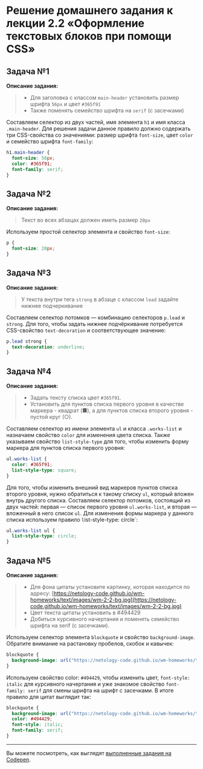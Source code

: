 # Решение домашнего задания к лекции 2.2 «Оформление текстовых блоков при помощи CSS»

## Задача №1

**Описание задания:**
>* Для заголовка с классом `main-header` установить размер шрифта `56px` и цвет `#365f91`
>* Также поменять семейство шрифта на `serif` (с засечками)

Составляем селектор из двух частей, имя элемента `h1` и имя класса `.main-header`. Для решения задачи данное правило должно содержать три CSS-свойства со значениями: размер шрифта `font-size`, цвет `color` и семейство шрифта `font-family`:
```css
h1.main-header {
  font-size: 56px;
  color: #365f91;
  font-family: serif;
}
```

## Задача №2

**Описание задания:**
>Текст во всех абзацах должен иметь размер `20px`

Используем простой селектор элемента и свойство `font-size`:
```css
p {
  font-size: 20px;
}
```

## Задача №3

**Описание задания:**
>У текста внутри тега `strong` в абзаце с классом `lead` задайте нижнее подчеркивание

Составляем селектор потомков — комбинацию селекторов `p.lead` и `strong`. Для того, чтобы задать нижнее подчёркивание потребуется CSS-свойство `text-decoration` и соответствующее значение:
```css
p.lead strong {
  text-decoration: underline;
}
```

## Задача №4

**Описание задания:**
>* Задать тексту списка цвет `#365f91`.
>* Установить для пунктов списка первого уровня в качестве маркера - квадрат (■), а для пунктов списка второго уровня - пустой круг (○).

Составляем селектор из имени элемента `ul` и класса `.works-list` и назначаем свойство `color` для изменения цвета списка. Также указываем свойство `list-style-type` для того, чтобы изменить форму маркера для пунктов списка первого уровня:
```css
ul.works-list {
  color: #365f91;
  list-style-type: square;
}
```

Для того, чтобы изменить внешний вид маркеров пунктов списка второго уровня, нужно обратиться к такому списку `ul`, который вложен внутрь другого списка. Составляем селектор потомков, состоящий из двух частей: первая — список первого уровня `ul.works-list`, и вторая — вложенный в него список `ul`. Для изменения формы маркера у данного списка используем правило `l`ist-style-type: circle`:
```css
ul.works-list ul {
  list-style-type: circle;
}
```

## Задача №5

**Описание задания:**
>* Для фона цитаты установите картинку, которая находится по адресу: [https://netology-code.github.io/wm-homeworks/text/images/wm-2-2-bg.jpg](https://netology-code.github.io/wm-homeworks/text/images/wm-2-2-bg.jpg)
>* Цвет текста цитаты установить в #494429
>* Добиться курсивного начертания и поменять семейство шрифта на serif (с засечками).

Используем селектор элемента `blockquote` и свойство `background-image`. Обратите внимание на растановку пробелов, скобок и кавычек:
```css
blockquote {
  background-image: url("https://netology-code.github.io/wm-homeworks/text/images/wm-2-2-bg.jpg");
}
```
Используем свойство color: `#494429`, чтобы изменить цвет, `font-style: italic` для курсивного начертания и уже знакомое свойство `font-family: serif` для смены шрифта на шрифт с засечками. В итоге правило для цитат выглядит так:
```css
blockquote {
  background-image: url("https://netology-code.github.io/wm-homeworks/text/images/wm-2-2-bg.jpg");
  color: #494429;
  font-style: italic;
  font-family: serif;
}
```

---
Вы можете посмотреть, как выглядят [выполненные задания на Codepen](https://codepen.io/Netology/pen/GMaVbX?editors=1100).
